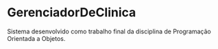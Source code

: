 # GerenciadorDeClinica
 Sistema desenvolvido como trabalho final da disciplina de Programação Orientada a Objetos.
